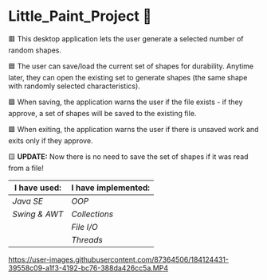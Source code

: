 # Little_Paint_Project 🎨 

🟥 This desktop application lets the user generate a selected number of random shapes.

🟦 The user can save/load the current set of shapes for durability. Anytime later, they can open the existing set to generate shapes (the same shape with randomly selected characteristics).

🟩 When saving, the application warns the user if the file exists - if they approve, a set of shapes will be saved to the existing file.

🟪 When exiting, the application warns the user if there is unsaved work and exits only if they approve. 

🟨 **UPDATE:** Now there is no need to save the set of shapes if it was read from a file! 

| **I have used:** |**I have implemented:**|
|------------------|-----------------------|
| *Java SE*|*OOP*  |  *Exception Handling* |
|  *Swing & AWT*   |     *Collections*     |
|                  |       *File I/O*      |
|                  |        *Threads*      |

https://user-images.githubusercontent.com/87364506/184124431-39558c09-a1f3-4192-bc76-388da426cc5a.MP4
